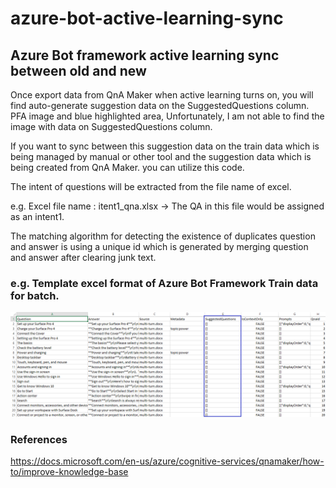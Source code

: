 # azure-bot-active-learning-sync

## Azure Bot framework active learning sync between old and new

Once export data from QnA Maker when active learning turns on, you will find auto-generate suggestion data on the SuggestedQuestions column. PFA image and blue highlighted area, Unfortunately, I am not able to find the image with data on SuggestedQuestions column.

If you want to sync between this suggestion data on the train data which is being managed by manual or other tool and the suggestion data which is being created from QnA Maker. you can utilize this code.

The intent of questions will be extracted from the file name of excel.

e.g. Excel file name : itent1_qna.xlsx -> The QA in this file would be assigned as an intent1.

The matching algorithm for detecting the existence of duplicates question and answer is using a unique id which is generated by merging question and answer after clearing junk text.

### e.g. Template excel format of Azure Bot Framework Train data for batch.

![ref](https://github.com/kimtth/azure-bot-active-learning-sync/blob/master/resources/exported-knowledge-base-with-metadata.png?raw=true)

### References
 https://docs.microsoft.com/en-us/azure/cognitive-services/qnamaker/how-to/improve-knowledge-base
 
 

